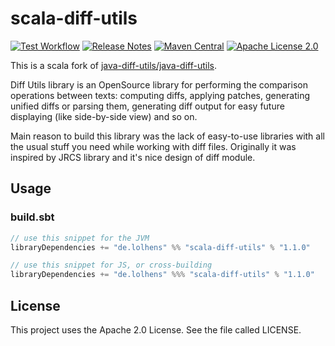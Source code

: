 # scala-diff-utils
[![Test Workflow](https://github.com/LolHens/scala-diff-utils/workflows/test/badge.svg)](https://github.com/LolHens/scala-diff-utils/actions?query=workflow%3Atest)
[![Release Notes](https://img.shields.io/github/release/LolHens/scala-diff-utils.svg?maxAge=3600)](https://github.com/LolHens/scala-diff-utils/releases/latest)
[![Maven Central](https://img.shields.io/maven-central/v/de.lolhens/scala-diff-utils_2.13)](https://search.maven.org/artifact/de.lolhens/scala-diff-utils_2.13)
[![Apache License 2.0](https://img.shields.io/github/license/LolHens/scala-diff-utils.svg?maxAge=3600)](https://www.apache.org/licenses/LICENSE-2.0)

This is a scala fork of [java-diff-utils/java-diff-utils](https://github.com/java-diff-utils/java-diff-utils).

Diff Utils library is an OpenSource library for performing the comparison operations between texts: computing diffs, applying patches, generating unified diffs or parsing them, generating diff output for easy future displaying (like side-by-side view) and so on.

Main reason to build this library was the lack of easy-to-use libraries with all the usual stuff you need while working with diff files. Originally it was inspired by JRCS library and it's nice design of diff module.

## Usage
### build.sbt
```sbt
// use this snippet for the JVM
libraryDependencies += "de.lolhens" %% "scala-diff-utils" % "1.1.0"

// use this snippet for JS, or cross-building
libraryDependencies += "de.lolhens" %%% "scala-diff-utils" % "1.1.0"
```

## License
This project uses the Apache 2.0 License. See the file called LICENSE.
